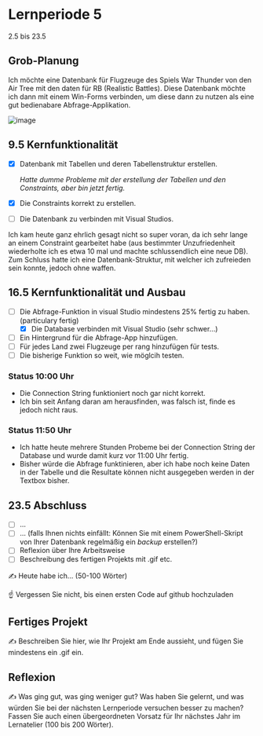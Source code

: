 # Lernperiode 5

2.5 bis 23.5

## Grob-Planung

Ich möchte eine Datenbank für Flugzeuge des Spiels War Thunder von den Air Tree mit den daten für RB (Realistic Battles).
Diese Datenbank möchte ich dann mit einem Win-Forms verbinden, um diese dann zu nutzen als eine gut bedienabare Abfrage-Applikation.

![image](https://github.com/user-attachments/assets/fce34f70-7ae7-47b6-ac05-59c870035dc0)


## 9.5 Kernfunktionalität

- [x] Datenbank mit Tabellen und deren Tabellenstruktur erstellen.
  
  _Hatte dumme Probleme mit der erstellung der Tabellen und den Constraints, aber bin jetzt fertig._
- [x] Die Constraints korrekt zu erstellen.
- [ ] Die Datenbank zu verbinden mit Visual Studios.

Ich kam heute ganz ehrlich gesagt nicht so super voran, da ich sehr lange an einem Constraint gearbeitet habe (aus bestimmter Unzufriedenheit wiederholte ich es etwa 10 mal und machte schlussendlich eine neue DB). Zum Schluss hatte ich eine Datenbank-Struktur, mit welcher ich zufreieden sein konnte, jedoch ohne waffen.


## 16.5 Kernfunktionalität und Ausbau

- [ ] Die Abfrage-Funktion in visual Studio mindestens 25% fertig zu haben.(particulary fertig)
  - [x] Die Database verbinden mit Visual Studio (sehr schwer...)
- [ ] Ein Hintergrund für die Abfrage-App hinzufügen.
- [ ] Für jedes Land zwei Flugzeuge per rang hinzufügen für tests.
- [ ] Die bisherige Funktion so weit, wie möglcih testen.

### Status 10:00 Uhr
 - Die Connection String funktioniert noch gar nicht korrekt.
 - Ich bin seit Anfang daran am herausfinden, was falsch ist, finde es jedoch nicht raus.
### Status 11:50 Uhr
- Ich hatte heute mehrere Stunden Probeme bei der Connection String der Database und wurde damit kurz vor 11:00 Uhr fertig.
- Bisher würde die Abfrage funktinieren, aber ich habe noch keine Daten in der Tabelle und die Resultate können nicht ausgegeben werden in der Textbox bisher.

## 23.5 Abschluss

- [ ] ...
- [ ] ... (falls Ihnen nichts einfällt: Können Sie mit einem PowerShell-Skript von Ihrer Datenbank regelmäßig ein *backup* erstellen?)
- [ ] Reflexion über Ihre Arbeitsweise
- [ ] Beschreibung des fertigen Projekts mit .gif etc.

✍️ Heute habe ich... (50-100 Wörter)

☝️ Vergessen Sie nicht, bis einen ersten Code auf github hochzuladen

## Fertiges Projekt

✍️ Beschreiben Sie hier, wie Ihr Projekt am Ende aussieht, und fügen Sie mindestens ein .gif ein.

## Reflexion

✍️ Was ging gut, was ging weniger gut? Was haben Sie gelernt, und was würden Sie bei der nächsten Lernperiode versuchen besser zu machen? Fassen Sie auch einen übergeordneten Vorsatz für Ihr nächstes Jahr im Lernatelier (100 bis 200 Wörter).
